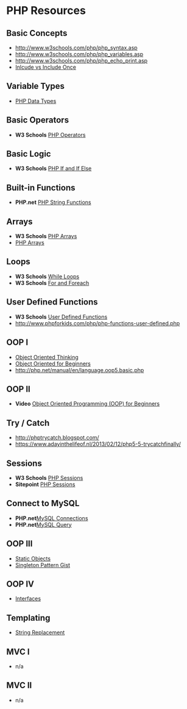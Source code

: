 # PHP Resources

## Basic Concepts
- http://www.w3schools.com/php/php_syntax.asp 
- http://www.w3schools.com/php/php_variables.asp 
- http://www.w3schools.com/php/php_echo_print.asp 
- [Inlcude vs Include Once](http://www.wallpaperama.com/forums/difference-between-include-vs-include-once-in-php-t6883.html)

## Variable Types
- [PHP Data Types](http://www.w3schools.com/php/php_datatypes.asp)

## Basic Operators
- __W3 Schools__ [PHP Operators](http://www.w3schools.com/php/php_operators.asp)

## Basic Logic
- __W3 Schools__ [PHP If and If Else](http://www.w3schools.com/php/php_if_else.asp)

## Built-in Functions
- __PHP.net__ [PHP String Functions](http://php.net/manual/en/ref.strings.php)

## Arrays
- __W3 Schools__ [PHP Arrays](http://www.w3schools.com/php/php_arrays.asp) 
- [PHP Arrays](http://www.phpknowhow.com/basics/arrays/)

## Loops
- __W3 Schools__ [While Loops](http://www.w3schools.com/php/php_looping.asp)
- __W3 Schools__ [For and Foreach](http://www.w3schools.com/php/php_looping_for.asp)

## User Defined Functions
- __W3 Schools__ [User Defined Functions](http://www.w3schools.com/php/php_functions.asp)
- http://www.phpforkids.com/php/php-functions-user-defined.php

## OOP I
- [Object Oriented Thinking](http://www.universocomputacao.com/object-oriented-thinking/)
- [Object Oriented for Beginners](http://code.tutsplus.com/tutorials/object-oriented-php-for-beginners--net-12762) 
- http://php.net/manual/en/language.oop5.basic.php

## OOP II
- __Video__ [Object Oriented Programming (OOP) for Beginners](https://www.youtube.com/watch?v=w3XUG6oyINI)

## Try / Catch
- http://phptrycatch.blogspot.com/
- https://www.adayinthelifeof.nl/2013/02/12/php5-5-trycatchfinally/

## Sessions
- __W3 Schools__ [PHP Sessions](http://www.w3schools.com/php/php_sessions.asp)
- __Sitepoint__ [PHP Sessions](http://www.sitepoint.com/php-sessions/)

## Connect to MySQL
- __PHP.net__[MySQL Connections](http://php.net/manual/en/mysqli.quickstart.connections.php)
- __PHP.net__[MySQL Query](http://php.net/manual/en/mysqli.query.php)

## OOP III
- [Static Objects](http://www.zentut.com/php-tutorial/php-static/)
- [Singleton Pattern Gist](https://gist.github.com/bradwestfall/5310a4d221734a30f50b)

## OOP IV
- [Interfaces](http://php.net/manual/en/language.oop5.interfaces.php)

## Templating
- [String Replacement](http://php.net/manual/en/function.str-replace.php)

## MVC I
- n/a

## MVC II
- n/a